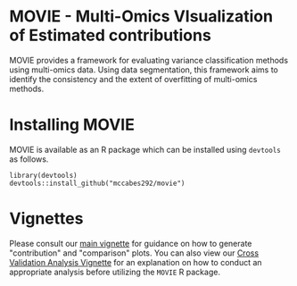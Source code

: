 # MOVIE - Multi-Omics VIsualization of Estimated contributions
MOVIE provides a framework for evaluating variance classification methods using multi-omics data.  Using data segmentation, this framework aims to identify the consistency and the extent of overfitting of multi-omics methods.   


Installing MOVIE
================
MOVIE is available as an R package which can be installed using `devtools` as follows.
```{r}
library(devtools)
devtools::install_github("mccabes292/movie")
```

Vignettes
=========
Please consult our [main vignette](https://htmlpreview.github.io/?https://github.com/mccabes292/movie/blob/master/vignettes/movie.html) for guidance on how to generate "contribution" and "comparison" plots.  You can also view our [Cross Validation Analysis Vignette](https://htmlpreview.github.io/?https://github.com/mccabes292/movie/blob/master/inst/long_vignettes/CVAnalysisWorkflow.html) for an explanation on how to conduct an appropriate analysis before utilizing the `MOVIE` R package.
